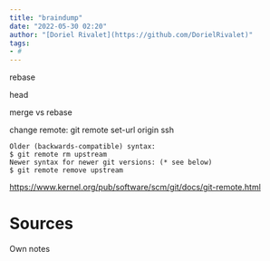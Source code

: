 ```yaml
---
title: "braindump"
date: "2022-05-30 02:20"
author: "[Doriel Rivalet](https://github.com/DorielRivalet)"
tags:
- #
---
```


rebase

head

merge vs rebase

change remote: git remote set-url origin ssh

```
Older (backwards-compatible) syntax:
$ git remote rm upstream
Newer syntax for newer git versions: (* see below)
$ git remote remove upstream
```

https://www.kernel.org/pub/software/scm/git/docs/git-remote.html

# Sources
Own notes





